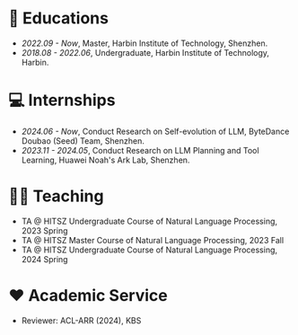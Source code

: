 # 📖 Educations
- *2022.09 - Now*, Master, Harbin Institute of Technology, Shenzhen.
- *2018.08 - 2022.06*, Undergraduate, Harbin Institute of Technology, Harbin.

# 💻 Internships
- *2024.06 - Now*, Conduct Research on Self-evolution of LLM, ByteDance Doubao (Seed) Team, Shenzhen.
- *2023.11 - 2024.05*, Conduct Research on LLM Planning and Tool Learning, Huawei Noah's Ark Lab, Shenzhen.

  
# 🧑‍🏫 Teaching
- TA @ HITSZ Undergraduate Course of Natural Language Processing, 2023 Spring
- TA @ HITSZ Master Course of Natural Language Processing, 2023 Fall
- TA @ HITSZ Undergraduate Course of Natural Language Processing, 2024 Spring

# ♥️ Academic Service
- Reviewer: ACL-ARR (2024), KBS